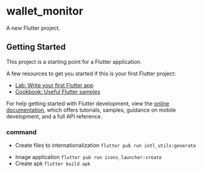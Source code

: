 # wallet_monitor

A new Flutter project.

## Getting Started

This project is a starting point for a Flutter application.

A few resources to get you started if this is your first Flutter project:

- [Lab: Write your first Flutter app](https://docs.flutter.dev/get-started/codelab)
- [Cookbook: Useful Flutter samples](https://docs.flutter.dev/cookbook)

For help getting started with Flutter development, view the
[online documentation](https://docs.flutter.dev/), which offers tutorials,
samples, guidance on mobile development, and a full API reference.

### command
  - Create files to internationalization `flutter pub run intl_utils:generate`
  <!-- - Create models `flutter packages pub run build_runner build --delete-conflicting-outputs` -->
  - Image application `flutter pub run icons_launcher:create`
  - Create apk `flutter build apk`
